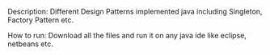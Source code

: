 
Description:
Different Design Patterns implemented java including Singleton, Factory Pattern etc.

How to run:
Download all the files and run it on any java ide like eclipse, netbeans etc.
